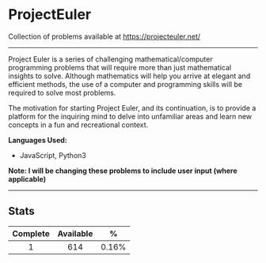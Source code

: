 # ProjectEuler
Collection of problems available at https://projecteuler.net/

---

Project Euler is a series of challenging mathematical/computer programming problems that will require more than just mathematical insights to solve. Although mathematics will help you arrive at elegant and efficient methods, the use of a computer and programming skills will be required to solve most problems.

The motivation for starting Project Euler, and its continuation, is to provide a platform for the inquiring mind to delve into unfamiliar areas and learn new concepts in a fun and recreational context.

**Languages Used:**
* JavaScript, Python3

**Note: I will be changing these problems to include user input (where applicable)**

---

## Stats

| Complete | Available | % |
|:-----:|:-----:|:-----:|
| 1 | 614 | 0.16% |
